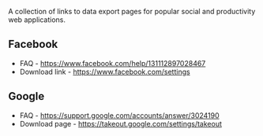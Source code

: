A collection of links to data export pages for popular social and productivity web applications.

## Facebook
* FAQ - https://www.facebook.com/help/131112897028467
* Download link - https://www.facebook.com/settings

## Google
* FAQ - https://support.google.com/accounts/answer/3024190
* Download page - https://takeout.google.com/settings/takeout

